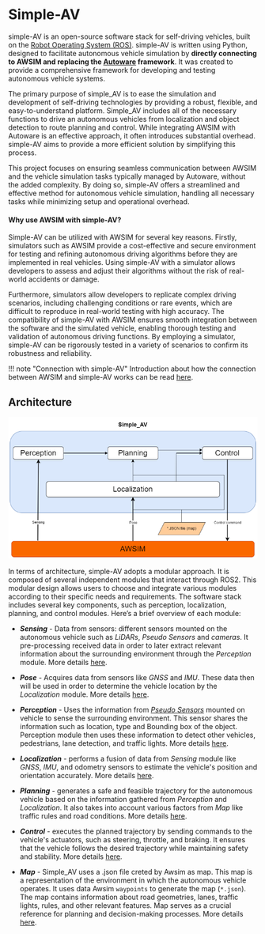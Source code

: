 # Simple-AV

simple-AV is an open-source software stack for self-driving vehicles, built on the [Robot Operating System (ROS)](https://www.ros.org/). simple-AV is written using Python, designed to facilitate autonomous vehicle simulation by <b>directly connecting to AWSIM and replacing the [Autoware](https://autoware.org/) framework</b>. It was created to provide a comprehensive framework for developing and testing autonomous vehicle systems.

The primary purpose of simple_AV is to ease the simulation and development of self-driving technologies by providing a robust, flexible, and easy-to-understand platform. Simple_AV includes all of the necessary functions to drive an autonomous vehicles from localization and object detection to route planning and control. While integrating AWSIM with Autoware is an effective approach, it often introduces substantial overhead. simple-AV aims to provide a more efficient solution by simplifying this process. 

This project focuses on ensuring seamless communication between AWSIM and the vehicle simulation tasks typically managed by Autoware, without the added complexity. By doing so, simple-AV offers a streamlined and effective method for autonomous vehicle simulation, handling all necessary tasks while minimizing setup and operational overhead.

#### Why use AWSIM with simple-AV?

Simple-AV can be utilized with AWSIM for several key reasons. Firstly, simulators such as AWSIM provide a cost-effective and secure environment for testing and refining autonomous driving algorithms before they are implemented in real vehicles. Using simple-AV with a simulator allows developers to assess and adjust their algorithms without the risk of real-world accidents or damage. 

Furthermore, simulators allow developers to replicate complex driving scenarios, including challenging conditions or rare events, which are difficult to reproduce in real-world testing with high accuracy. The compatibility of simple-AV with AWSIM ensures smooth integration between the software and the simulated vehicle, enabling thorough testing and validation of autonomous driving functions. By employing a simulator, simple-AV can be rigorously tested in a variety of scenarios to confirm its robustness and reliability.

!!! note "Connection with simple-AV"
    Introduction about how the connection between AWSIM and simple-AV works can be read [here](../CommunicatingWithAWSIM/index.md).


## Architecture
![](arch.drawio.png)

In terms of architecture, simple-AV adopts a modular approach. It is composed of several independent modules that interact through ROS2. This modular design allows users to choose and integrate various modules according to their specific needs and requirements. The software stack includes several key components, such as perception, localization, planning, and control modules. Here’s a brief overview of each module:

- <b>*Sensing*</b> -  Data from sensors: different sensors mounted on the autonomous vehicle such as *LiDARs*, *Pseudo Sensors* and *cameras*. It pre-processing received data in order to later extract relevant information about the surrounding environment through the *Perception* module. More details [here](../Nodes/Perception/index.md).

- <b>*Pose*</b> - Acquires data from sensors like *GNSS* and *IMU*. These data then will be used in order to determine the vehicle location  by the *Localization* module. More details [here](../Nodes/Localization/index.md).

- <b>*Perception*</b> - Uses the information from [*Pseudo Sensors*](../../Components/PseudoSensors/PseudoSensors/index.md) mounted on vehicle to sense the surrounding environment. This sensor shares the information such as location, type and Bounding box of the object. Perception module then uses these information to detect other vehicles, pedestrians, lane detection, and traffic lights. More details [here](../Nodes/Perception/index.md).

- <b>*Localization*</b> - performs a fusion of data from *Sensing* module like *GNSS*, *IMU*, and odometry sensors to estimate the vehicle's position and orientation accurately. More details [here](../Nodes/Localization/index.md).

- <b>*Planning*</b> - generates a safe and feasible trajectory for the autonomous vehicle based on the information gathered from *Perception* and *Localization*. It also takes into account various factors from *Map* like traffic rules and road conditions. More details [here](../Nodes/Path_planning/index.md).

- <b>*Control*</b> - executes the planned trajectory by sending commands to the vehicle's actuators, such as steering, throttle, and braking. It ensures that the vehicle follows the desired trajectory while maintaining safety and stability. More details [here](../Nodes/Control/index.md).

- <b>*Map*</b> - Simple_AV uses a .json file creted by Awsim as map. This map is a representation of the environment in which the autonomous vehicle operates. It uses data Awsim `waypoints` to generate the map (`*.json`). The map contains information about road geometries, lanes, traffic lights, rules, and other relevant features. Map serves as a crucial reference for planning and decision-making processes. More details [here](../JsonMap/index.md).
  